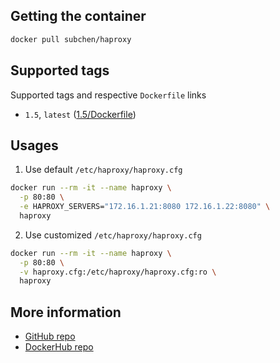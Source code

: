 ## Getting the container

```bash
docker pull subchen/haproxy
```


## Supported tags

Supported tags and respective `Dockerfile` links

* `1.5`, `latest` ([1.5/Dockerfile](https://github.com/subchen/docker-images/blob/master/haproxy/1.5/Dockerfile))


## Usages

1. Use default `/etc/haproxy/haproxy.cfg`

```bash
docker run --rm -it --name haproxy \
  -p 80:80 \
  -e HAPROXY_SERVERS="172.16.1.21:8080 172.16.1.22:8080" \
  haproxy
```

2. Use customized `/etc/haproxy/haproxy.cfg`

```bash
docker run --rm -it --name haproxy \
  -p 80:80 \
  -v haproxy.cfg:/etc/haproxy/haproxy.cfg:ro \
  haproxy
```


## More information

* [GitHub repo](https://github.com/subchen/docker-images/blob/master/haproxy)
* [DockerHub repo](https://hub.docker.com/r/subchen/haproxy)

